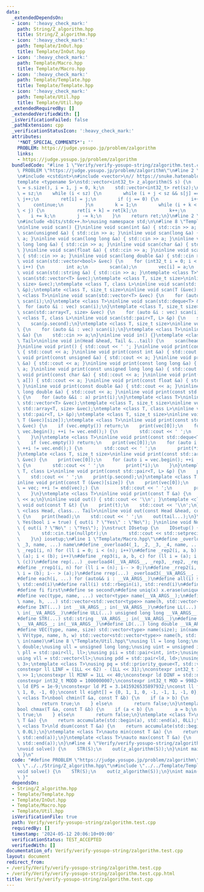 ```yaml
---
data:
  _extendedDependsOn:
  - icon: ':heavy_check_mark:'
    path: String/Z_algorithm.hpp
    title: String/Z_algorithm.hpp
  - icon: ':heavy_check_mark:'
    path: Template/InOut.hpp
    title: Template/InOut.hpp
  - icon: ':heavy_check_mark:'
    path: Template/Macro.hpp
    title: Template/Macro.hpp
  - icon: ':heavy_check_mark:'
    path: Template/Template.hpp
    title: Template/Template.hpp
  - icon: ':heavy_check_mark:'
    path: Template/Util.hpp
    title: Template/Util.hpp
  _extendedRequiredBy: []
  _extendedVerifiedWith: []
  _isVerificationFailed: false
  _pathExtension: cpp
  _verificationStatusIcon: ':heavy_check_mark:'
  attributes:
    '*NOT_SPECIAL_COMMENTS*': ''
    PROBLEM: https://judge.yosupo.jp/problem/zalgorithm
    links:
    - https://judge.yosupo.jp/problem/zalgorithm
  bundledCode: "#line 1 \"Verify/verify-yosupo-string/zalgorithm.test.cpp\"\n#define\
    \ PROBLEM \"https://judge.yosupo.jp/problem/zalgorithm\"\n#line 2 \"String/Z_algorithm.hpp\"\
    \n#include <cstdint>\n#include <vector>\n// https://snuke.hatenablog.com/entry/2014/12/03/214243\n\
    template <typename S>\nstd::vector<int32_t> z_algorithm(S s) {\n    int32_t sz\
    \ = s.size(), i = 1, j = 0, k;\n    std::vector<int32_t> ret(sz);\n    ret[0]\
    \ = sz;\n    while (i < sz) {\n        while (i + j < sz && s[j] == s[i + j])\
    \ j++;\n        ret[i] = j;\n        if (j == 0) {\n            i++;\n       \
    \     continue;\n        }\n        k = 1;\n        while (i + k < sz && k + ret[k]\
    \ < j) {\n            ret[i + k] = ret[k];\n            k++;\n        }\n    \
    \    i += k;\n        j -= k;\n    }\n    return ret;\n}\n#line 2 \"Template/Template.hpp\"\
    \n#include <bits/stdc++.h>\nusing namespace std;\n\n#line 8 \"Template/InOut.hpp\"\
    \ninline void scan() {}\ninline void scan(int &a) { std::cin >> a; }\ninline void\
    \ scan(unsigned &a) { std::cin >> a; }\ninline void scan(long &a) { std::cin >>\
    \ a; }\ninline void scan(long long &a) { std::cin >> a; }\ninline void scan(unsigned\
    \ long long &a) { std::cin >> a; }\ninline void scan(char &a) { std::cin >> a;\
    \ }\ninline void scan(float &a) { std::cin >> a; }\ninline void scan(double &a)\
    \ { std::cin >> a; }\ninline void scan(long double &a) { std::cin >> a; }\ninline\
    \ void scan(std::vector<bool> &vec) {\n    for (int32_t i = 0; i < vec.size();\
    \ i++) {\n        int a;\n        scan(a);\n        vec[i] = a;\n    }\n}\ninline\
    \ void scan(std::string &a) { std::cin >> a; }\ntemplate <class T>\ninline void\
    \ scan(std::vector<T> &vec);\ntemplate <class T, size_t size>\ninline void scan(std::array<T,\
    \ size> &vec);\ntemplate <class T, class L>\ninline void scan(std::pair<T, L>\
    \ &p);\ntemplate <class T, size_t size>\ninline void scan(T (&vec)[size]);\ntemplate\
    \ <class T>\ninline void scan(std::vector<T> &vec) {\n    for (auto &i : vec)\
    \ scan(i);\n}\ntemplate <class T>\ninline void scan(std::deque<T> &vec) {\n  \
    \  for (auto &i : vec) scan(i);\n}\ntemplate <class T, size_t size>\ninline void\
    \ scan(std::array<T, size> &vec) {\n    for (auto &i : vec) scan(i);\n}\ntemplate\
    \ <class T, class L>\ninline void scan(std::pair<T, L> &p) {\n    scan(p.first);\n\
    \    scan(p.second);\n}\ntemplate <class T, size_t size>\ninline void scan(T (&vec)[size])\
    \ {\n    for (auto &i : vec) scan(i);\n}\ntemplate <class T>\ninline void scan(T\
    \ &a) {\n    std::cin >> a;\n}\ninline void in() {}\ntemplate <class Head, class...\
    \ Tail>\ninline void in(Head &head, Tail &...tail) {\n    scan(head);\n    in(tail...);\n\
    }\ninline void print() { std::cout << ' '; }\ninline void print(const bool &a)\
    \ { std::cout << a; }\ninline void print(const int &a) { std::cout << a; }\ninline\
    \ void print(const unsigned &a) { std::cout << a; }\ninline void print(const long\
    \ &a) { std::cout << a; }\ninline void print(const long long &a) { std::cout <<\
    \ a; }\ninline void print(const unsigned long long &a) { std::cout << a; }\ninline\
    \ void print(const char &a) { std::cout << a; }\ninline void print(const char\
    \ a[]) { std::cout << a; }\ninline void print(const float &a) { std::cout << a;\
    \ }\ninline void print(const double &a) { std::cout << a; }\ninline void print(const\
    \ long double &a) { std::cout << a; }\ninline void print(const std::string &a)\
    \ {\n    for (auto &&i : a) print(i);\n}\ntemplate <class T>\ninline void print(const\
    \ std::vector<T> &vec);\ntemplate <class T, size_t size>\ninline void print(const\
    \ std::array<T, size> &vec);\ntemplate <class T, class L>\ninline void print(const\
    \ std::pair<T, L> &p);\ntemplate <class T, size_t size>\ninline void print(const\
    \ T (&vec)[size]);\ntemplate <class T>\ninline void print(const std::vector<T>\
    \ &vec) {\n    if (vec.empty()) return;\n    print(vec[0]);\n    for (auto i =\
    \ vec.begin(); ++i != vec.end();) {\n        std::cout << ' ';\n        print(*i);\n\
    \    }\n}\ntemplate <class T>\ninline void print(const std::deque<T> &vec) {\n\
    \    if (vec.empty()) return;\n    print(vec[0]);\n    for (auto i = vec.begin();\
    \ ++i != vec.end();) {\n        std::cout << ' ';\n        print(*i);\n    }\n\
    }\ntemplate <class T, size_t size>\ninline void print(const std::array<T, size>\
    \ &vec) {\n    print(vec[0]);\n    for (auto i = vec.begin(); ++i != vec.end();)\
    \ {\n        std::cout << ' ';\n        print(*i);\n    }\n}\ntemplate <class\
    \ T, class L>\ninline void print(const std::pair<T, L> &p) {\n    print(p.first);\n\
    \    std::cout << ' ';\n    print(p.second);\n}\ntemplate <class T, size_t size>\n\
    inline void print(const T (&vec)[size]) {\n    print(vec[0]);\n    for (auto i\
    \ = vec; ++i != end(vec);) {\n        std::cout << ' ';\n        print(*i);\n\
    \    }\n}\ntemplate <class T>\ninline void print(const T &a) {\n    std::cout\
    \ << a;\n}\ninline void out() { std::cout << '\\n'; }\ntemplate <class T>\ninline\
    \ void out(const T &t) {\n    print(t);\n    std::cout << '\\n';\n}\ntemplate\
    \ <class Head, class... Tail>\ninline void out(const Head &head, const Tail &...tail)\
    \ {\n    print(head);\n    std::cout << ' ';\n    out(tail...);\n}\ninline void\
    \ Yes(bool i = true) { out(i ? \"Yes\" : \"No\"); }\ninline void No(bool i = true)\
    \ { out(i ? \"No\" : \"Yes\"); }\nstruct IOsetup {\n    IOsetup() {\n        std::ios::sync_with_stdio(false);\n\
    \        std::cin.tie(nullptr);\n        std::cout << std::setprecision(10);\n\
    \    }\n} iosetup;\n#line 1 \"Template/Macro.hpp\"\n#define _overload3(_1, _2,\
    \ _3, name, ...) name\n#define _overload4(_1, _2, _3, _4, name, ...) name\n#define\
    \ _rep1(i, n) for (ll i = 0; i < (n); i++)\n#define _rep2(i, a, b) for (ll i =\
    \ (a); i < (b); i++)\n#define _rep3(i, a, b, c) for (ll i = (a); i < (b); i +=\
    \ (c))\n#define rep(...) _overload4(__VA_ARGS__, _rep3, _rep2, _rep1)(__VA_ARGS__)\n\
    #define _rrep1(i, n) for (ll i = (n); i-- > 0;)\n#define _rrep2(i, a, b) for (ll\
    \ i = (b); i-- > (a);)\n#define rrep(...) _overload3(__VA_ARGS__, _rrep2, _rrep1)(__VA_ARGS__)\n\
    #define each(i, ...) for (auto&& i : __VA_ARGS__)\n#define all(i) std::begin(i),\
    \ std::end(i)\n#define rall(i) std::rbegin(i), std::rend(i)\n#define len(x) ((int)(x).size())\n\
    #define fi first\n#define se second\n#define uniq(x) x.erase(unique(all(x)), std::end(x))\n\
    #define vec(type, name, ...) vector<type> name(__VA_ARGS__);\n#define vv(type,\
    \ name, h, ...) std::vector<std::vector<type>> name(h, std::vector<type>(__VA_ARGS__));\n\
    #define INT(...) int __VA_ARGS__; in(__VA_ARGS__)\n#define LL(...) long long __VA_ARGS__;\
    \ in(__VA_ARGS__)\n#define ULL(...) unsigned long long __VA_ARGS__; in(__VA_ARGS__)\n\
    #define STR(...) std::string __VA_ARGS__; in(__VA_ARGS__)\n#define CHR(...) char\
    \ __VA_ARGS__; in(__VA_ARGS__)\n#define LD(...) long double __VA_ARGS__; in(__VA_ARGS__)\n\
    #define VEC(type, name, size) std::vector<type> name(size); in(name)\n#define\
    \ VV(type, name, h, w) std::vector<std::vector<type>> name(h, std::vector<type>(w));\
    \ in(name)\n#line 8 \"Template/Util.hpp\"\nusing ll = long long;\nusing ld = long\
    \ double;\nusing ull = unsigned long long;\nusing uint = unsigned int;\nusing\
    \ pll = std::pair<ll, ll>;\nusing pii = std::pair<int, int>;\nusing vl = std::vector<ll>;\n\
    using vll = std::vector<ll>;\nusing pdd = std::pair<ld, ld>;\nusing tuplis = std::array<ll,\
    \ 3>;\ntemplate <class T>\nusing pq = std::priority_queue<T, std::vector<T>, std::greater<T>>;\n\
    constexpr ll LINF = (1LL << 62) - (1LL << 31);\nconstexpr int32_t INF = INT_MAX\
    \ >> 1;\nconstexpr ll MINF = 1LL << 40;\nconstexpr ld DINF = std::numeric_limits<ld>::infinity();\n\
    constexpr int32_t MODD = 1000000007;\nconstexpr int32_t MOD = 998244353;\nconstexpr\
    \ ld EPS = 1e-9;\nconstexpr ld PI = 3.1415926535897932;\nconst ll four[] = {0,\
    \ 1, 0, -1, 0};\nconst ll eight[] = {0, 1, 1, 0, -1, -1, 1, -1, 0};\ntemplate\
    \ <class T>\nbool chmin(T &a, const T &b) {\n    if (a > b) {\n        a = b;\n\
    \        return true;\n    } else\n        return false;\n}\ntemplate <class T>\n\
    bool chmax(T &a, const T &b) {\n    if (a < b) {\n        a = b;\n        return\
    \ true;\n    } else\n        return false;\n}\ntemplate <class T>\nll sum(const\
    \ T &a) {\n    return accumulate(std::begin(a), std::end(a), 0LL);\n}\ntemplate\
    \ <class T>\nld dsum(const T &a) {\n    return accumulate(std::begin(a), std::end(a),\
    \ 0.0L);\n}\ntemplate <class T>\nauto min(const T &a) {\n    return *min_element(std::begin(a),\
    \ std::end(a));\n}\ntemplate <class T>\nauto max(const T &a) {\n    return *max_element(std::begin(a),\
    \ std::end(a));\n}\n#line 4 \"Verify/verify-yosupo-string/zalgorithm.test.cpp\"\
    \nvoid solve() {\n    STR(S);\n    out(z_algorithm(S));\n}\nint main() { solve();\
    \ }\n"
  code: "#define PROBLEM \"https://judge.yosupo.jp/problem/zalgorithm\"\n#include\
    \ \"../../String/Z_algorithm.hpp\"\n#include \"../../Template/Template.hpp\"\n\
    void solve() {\n    STR(S);\n    out(z_algorithm(S));\n}\nint main() { solve();\
    \ }"
  dependsOn:
  - String/Z_algorithm.hpp
  - Template/Template.hpp
  - Template/InOut.hpp
  - Template/Macro.hpp
  - Template/Util.hpp
  isVerificationFile: true
  path: Verify/verify-yosupo-string/zalgorithm.test.cpp
  requiredBy: []
  timestamp: '2024-05-12 20:06:10+09:00'
  verificationStatus: TEST_ACCEPTED
  verifiedWith: []
documentation_of: Verify/verify-yosupo-string/zalgorithm.test.cpp
layout: document
redirect_from:
- /verify/Verify/verify-yosupo-string/zalgorithm.test.cpp
- /verify/Verify/verify-yosupo-string/zalgorithm.test.cpp.html
title: Verify/verify-yosupo-string/zalgorithm.test.cpp
---
```

